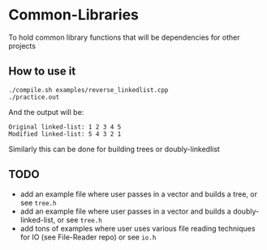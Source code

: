 # Common-Libraries
To hold common library functions that will be dependencies for other projects

## How to use it

```
./compile.sh examples/reverse_linkedlist.cpp
./practice.out
```

And the output will be: 
```
Original linked-list: 1 2 3 4 5
Modified linked-list: 5 4 3 2 1
```

Similarly this can be done for building trees or doubly-linkedlist

## TODO

* add an example file where user passes in a vector and builds a tree, or see `tree.h`
* add an example file where user passes in a vector and builds a doubly-linked-list, or see `tree.h`
* add tons of examples where user uses various file reading techniques for IO (see File-Reader repo) or see `io.h`
